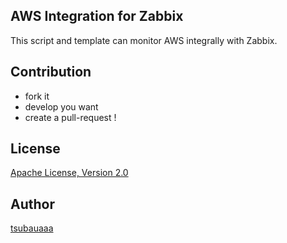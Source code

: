 ## AWS Integration for Zabbix
This script and template can monitor AWS integrally with Zabbix.

## Contribution
* fork it
* develop you want
* create a pull-request !

## License
[Apache License, Version 2.0](http://www.apache.org/licenses/LICENSE-2.0)

## Author
[tsubauaaa](https://github.com/tsubauaaa)
